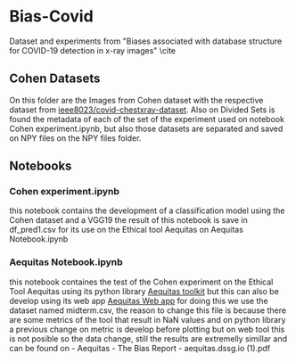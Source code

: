 # Bias-Covid
Dataset and experiments from "Biases associated with database structure for
COVID-19 detection in x-ray images" \cite
## Cohen Datasets
On this folder are the Images from Cohen dataset with the respective dataset from [ieee8023/covid-chestxray-dataset](https://github.com/ieee8023/covid-chestxray-dataset). Also on Divided Sets is found the metadata of each of the set of the experiment used on notebook Cohen experiment.ipynb, but also those datasets are separated and saved on NPY files on the NPY files folder.
## Notebooks 
### Cohen experiment.ipynb 
this notebook contains the development of a classification model using the Cohen dataset and a VGG19 the result of this notebook is save in df_pred1.csv for its use on the Ethical tool Aequitas on Aequitas Notebook.ipynb
### Aequitas Notebook.ipynb
this notebook containes the test of the Cohen experiment on the Ethical Tool Aequitas using its python library [Aequitas toolkit](https://dssg.github.io/aequitas/30_seconds_aequitas.html) but this can also be develop using its web app [Aequitas Web app](http://aequitas.dssg.io/upload.html) for doing this we use the dataset named midterm.csv, the reason to change this file is because there are some metrics of the tool that result in NaN values and on python library a previous change on metric is develop before plotting but on web tool this is not posible so the data change, still the results are extremelly simillar and can be found on - Aequitas - The Bias Report - aequitas.dssg.io (1).pdf
